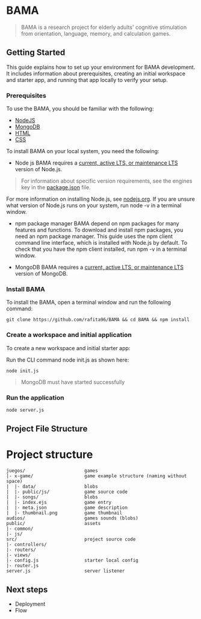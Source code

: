 # BAMA

> BAMA is a research project for elderly adults' cognitive stimulation from orientation, language, memory, and calculation games.

## Getting Started
This guide explains how to set up your environment for BAMA development. It includes information about prerequisites, creating an initial workspace and starter app, and running that app locally to verify your setup.

### Prerequisites
To use the BAMA, you should be familiar with the following:
- [NodeJS](https://nodejs.org/en/)
- [MongoDB](https://www.mongodb.com/)
- [HTML](https://developer.mozilla.org/en-US/docs/Learn/HTML/Introduction_to_HTML)
- [CSS](https://developer.mozilla.org/en-US/docs/Learn/CSS/First_steps)

To install BAMA on your local system, you need the following:
* Node js
BAMA requires a [current, active LTS, or maintenance LTS](https://nodejs.org/en/about/releases/)  version of Node.js.
> For information about specific version requirements, see the engines key in the [package.json](https://github.com/rafita96/BAMA/blob/master/package.json) file.

For more information on installing Node.js, see [nodejs.org](https://nodejs.org/en/). If you are unsure what version of Node.js runs on your system, run node -v in a terminal window.

* npm package manager
BAMA depend on npm packages for many features and functions. To download and install npm packages, you need an npm package manager. This guide uses the npm client command line interface, which is installed with Node.js by default. To check that you have the npm client installed, run npm -v in a terminal window.

* MongoDB
BAMA requires a [current, active LTS, or maintenance LTS](https://docs.mongodb.com/manual/installation/)  version of MongoDB.

### Install BAMA
To install the BAMA, open a terminal window and run the following command:
```
git clone https://github.com/rafita96/BAMA && cd BAMA && npm install
```

### Create a workspace and initial application
To create a new workspace and initial starter app:

Run the CLI command node init.js as shown here:
```
node init.js
```
> MongoDB must have started successfully

### Run the application
```bash
node server.js
```

## Project File Structure
# Project structure

```
juegos/                      games
|- x-game/                   game example structure (naming without space)
|  |- data/                  blobs
|  |- public/js/             game source code
|  |- songs/                 blobs
|  |- index.ejs              game entry
|  |- meta.json              game description
|  |- thumbnail.png          game thumbnail
audios/                      games sounds (blobs)
public/                      assets
|- common/             
|- js/                   
src/                         project source code
|- controllers/             
|- routers/                   
|- views/             
|- config.js                 starter local config
|- router.js                 
server.js                    server listener
```

## Next steps
* Deployment
* Flow
